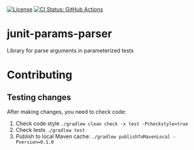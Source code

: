 [![License](https://img.shields.io/github/license/junit-params-parser/junit-params-parser)](https://github.com/junit-params-parser/junit-params-parser/blob/main/LICENSE)
[![CI Status: GitHub Actions](https://github.com/junit-params-parser/junit-params-parser/actions/workflows/check-branch.yml/badge.svg)](https://github.com/junit-params-parser/junit-params-parser/actions/workflows/check-branch.yml)

# junit-params-parser
Library for parse arguments in parameterized tests

# Contributing

## Testing changes

After making changes, you need to check code:
1. Check code style `./gradlew clean check -x test -Pcheckstyle=true`
2. Check tests `./gradlew test`
3. Publish to local Maven cache: `./gradlew publishToMavenLocal -Pversion=0.1.0`
